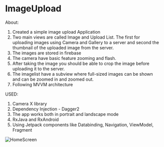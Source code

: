 # ImageUpload
About:

1) Created a simple image upload Application
2) Two main views are called Image and Upload List. The first for uploading images using Camera and Gallery to a server and second the thumbnail of the uploaded image from the server.
3) The images are stored in firebase
4) The camera have basic feature zooming and flash.
5) After taking the image you should be able to crop the image before uploading it to the server.
6) The imagelist have a subview where full-sized images can be shown and can be zoomed in and zoomed out.
7) Following MVVM architecture


USED:

1) Camera X library
2) Dependency Injection - Dagger2
3) The app works both in portrait and landscape mode
4) RxJava and RxAndroid
5) Using Jetpack components like Databinding, Navigation, ViewModel, Fragment

![HomeScreen](https://firebasestorage.googleapis.com/v0/b/task-48bc5.appspot.com/o/images%2F1587889819378.jpg?alt=media&token=ac1d9646-4f62-4133-bd90-fbcf1fc27a17)
